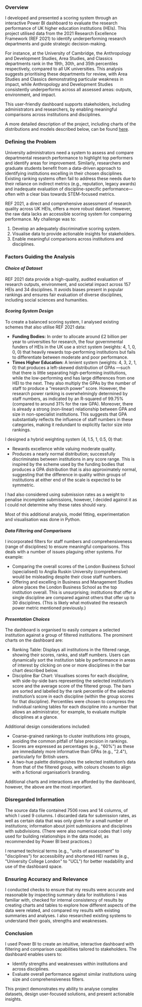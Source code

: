 
<div style="margin-right: 70px;">

### **Overview**

I developed and presented a scoring system through an interactive Power BI dashboard to evaluate the research performance of UK higher education institutions (HEIs). This project utilised data from the 2021 Research Excellence Framework (REF 2021) to identify underperforming research departments and guide strategic decision-making.

For instance, at the University of Cambridge, the Anthropology and Development Studies, Area Studies, and Classics departments rank in the 19th, 30th, and 35th percentiles respectively, compared to all UK universities. This analysis suggests prioritising these departments for review, with Area Studies and Classics demonstrating particular weakness in impact, while Anthropology and Development Studies consistently underperforms across all assessed areas: outputs, environment, and impact.

This user-friendly dashboard supports stakeholders, including administrators and researchers, by enabling meaningful comparisons across institutions and disciplines.

A more detailed description of the project, including charts of the distributions and models described below, can be found [here](https://github.com/Dank-o/UK-University-Research-Performance-PowerBI/blob/main/detailed_description.ipynb).

### **Defining the Problem**

University administrators need a system to assess and compare departmental research performance to highlight top performers and identify areas for improvement. Similarly, researchers and graduate students benefit from a data-driven approach to identifying institutions excelling in their chosen disciplines. Existing ranking systems often fail to address these needs due to their reliance on indirect metrics (e.g., reputation, legacy awards) and inadequate evaluation of discipline-specific performance—often with a clear bias towards STEM-focused metrics.

REF 2021, a direct and comprehensive assessment of research quality across UK HEIs, offers a more robust dataset. However, the raw data lacks an accessible scoring system for comparing performance. My challenge was to:

1. Develop an adequately discriminative scoring system.
2. Visualise data to provide actionable insights for stakeholders.
3. Enable meaningful comparisons across institutions and disciplines.

### **Factors Guiding the Analysis**

#### **_Choice of Dataset_**

REF 2021 data provide a high-quality, audited evaluation of research outputs, environment, and societal impact across 157 HEIs and 34 disciplines. It avoids biases present in popular rankings and ensures fair evaluation of diverse disciplines, including social sciences and humanities.

#### **_Scoring System Design_**

To create a balanced scoring system, I analysed existing schemes that also utilise REF 2021 data:

- **Funding Bodies:** In order to allocate around £2 billion per year to universities for research, the four governmental funders of HEIs in the UK use a strict system (weights: 4, 1, 0, 0, 0) that heavily rewards top-performing institutions but fails to differentiate between moderate and poor performance.
- **Times Higher Education:** A lenient system (weights: 4, 3, 2, 1, 0) that produces a left-skewed distribution of GPAs —such that there is little separating high-performing institutions, while the low-performing end has large differences from one HEI to the next. They also multiply the GPAs by the number of staff to produce a “research power” score. However, the research power ranking is overwhelmingly determined by staff numbers, as indicated by an R-squared of 99.75% (compared to around 31% for the raw GPA). Moreover, there is already a strong (non-linear) relationship between GPA and size in non-specialist institutions. This suggests that GPA substantially reflects the influence of staff numbers in these categories, making it redundant to explicitly factor size into rankings.

I designed a hybrid weighting system (4, 1.5, 1, 0.5, 0) that:

- Rewards excellence while valuing moderate quality.
- Produces a nearly normal distribution; successfully discriminates between institutions in any score range. This is inspired by the scheme used by the funding bodies that produces a GPA distribution that is also approximately normal, suggesting that the difference in quality within groups of institutions at either end of the scale is expected to be symmetric.

I had also considered using submission rates as a weight to penalise incomplete submissions, however, I decided against it as I could not determine why these rates should vary.

Most of this additional analysis, model fitting, experimentation and visualisation was done in Python.

#### **_Data Filtering and Comparisons_**

I incorporated filters for staff numbers and comprehensiveness (range of disciplines) to ensure meaningful comparisons. This deals with a number of issues plaguing other systems. For example:

- Comparing the overall scores of the London Business School (specialised) to Anglia Ruskin University (comprehensive) would be misleading despite their close staff numbers.
- Offering and excelling in Business and Management Studies alone places the London Business School as the top institution overall. This is unsurprising; institutions that offer a single discipline are compared against others that offer up to 30 disciplines. (This is likely what motivated the research power metric mentioned previously.)

#### **_Presentation Choices_**

The dashboard is organised to easily compare a selected institution against a group of filtered institutions. The prominent charts on the dashboard are:

- Ranking Table: Displays all institutions in the filtered range, showing their scores, ranks, and staff numbers. Users can dynamically sort the institution table by performance in areas of interest by clicking on one or more disciplines in the bar chart described below.
- Discipline Bar Chart: Visualises scores for each discipline, with side-by-side bars representing the selected institution’s score and the average score of the filtered group. The bars are sorted and labelled by the rank percentile of the selected institution’s score in each discipline (within the group scores for that discipline). Percentiles were chosen to compress the individual ranking tables for each discipline into a number that allows an administrator, for example, to evaluate multiple disciplines at a glance.

Additional design considerations included:

- Coarse-grained rankings to cluster institutions into groups, avoiding the common pitfall of false precision in rankings.
- Scores are expressed as percentages (e.g., "60%") as these are immediately more informative than GPAs (e.g., "2.4"), particularly for British users.
- A two-hue palette distinguishes the selected institution’s data from that of the filtered group, with colours chosen to align with a fictional organisation’s branding.

Additional charts and interactions are afforded by the dashboard, however, the above are the most important.

### **Disregarded Information**

The source data file contained 7506 rows and 14 columns, of which I used 9 columns. I discarded data for submission rates, as well as certain data that was only given for a small number of institutions; information about joint submissions and disciplines with subdivisions. (There were also numerical codes that I only used for building relationships in the data model, as recommended by Power BI best practices.)

I renamed technical terms (e.g., "units of assessment" to "disciplines") for accessibility and shortened HEI names (e.g., "University College London" to "UCL") for better readability and use of the dashboard space.

### **Ensuring Accuracy and Relevance**

I conducted checks to ensure that my results were accurate and reasonable by inspecting summary data for institutions I was familiar with, checked for internal consistency of results by creating charts and tables to explore how different aspects of the data were related, and compared my results with existing summaries and analyses. I also researched existing systems to understand their goals, strengths and weaknesses.

### **Conclusion**

I used Power BI to create an intuitive, interactive dashboard with filtering and comparison capabilities tailored to stakeholders. The dashboard enables users to:

- Identify strengths and weaknesses within institutions and across disciplines.
- Evaluate overall performance against similar institutions using size and comprehensiveness filters.

This project demonstrates my ability to analyse complex datasets, design user-focused solutions, and present actionable insights.

</div>
